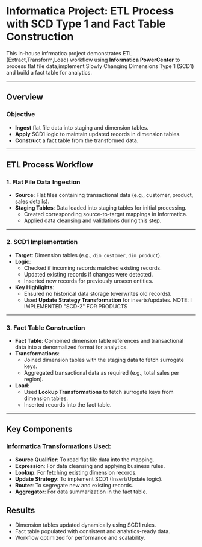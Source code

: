 # Informatica Project: ETL Process with SCD Type 1 and Fact Table Construction

This in-house infrmatica project demonstrates ETL (Extract,Transform,Load) workflow using **Informatica PowerCenter** to process flat file data,implement Slowly Changing Dimensions Type 1 (SCD1) and build a fact table for analytics.

---
## Overview

### Objective
- **Ingest** flat file data into staging and dimension tables.
- **Apply** SCD1 logic to maintain updated records in dimension tables.
- **Construct** a fact table from the transformed data.

---
## ETL Process Workflow

### 1. **Flat File Data Ingestion**
- **Source**: Flat files containing transactional data (e.g., customer, product, sales details).
- **Staging Tables**: Data loaded into staging tables for initial processing.
  - Created corresponding source-to-target mappings in Informatica.
  - Applied data cleansing and validations during this step.

---
### 2. **SCD1 Implementation**
- **Target**: Dimension tables (e.g., `dim_customer`, `dim_product`).
- **Logic**:
  - Checked if incoming records matched existing records.
  - Updated existing records if changes were detected.
  - Inserted new records for previously unseen entities.
- **Key Highlights**:
  - Ensured no historical data storage (overwrites old records).
  - Used **Update Strategy Transformation** for inserts/updates.
NOTE: I IMPLEMENTED "SCD-2" FOR PRODUCTS 
---
### 3. **Fact Table Construction**
- **Fact Table**: Combined dimension table references and transactional data into a denormalized format for analytics.
- **Transformations**:
  - Joined dimension tables with the staging data to fetch surrogate keys.
  - Aggregated transactional data as required (e.g., total sales per region).
- **Load**:
  - Used **Lookup Transformations** to fetch surrogate keys from dimension tables.
  - Inserted records into the fact table.
---
## Key Components

### Informatica Transformations Used:
- **Source Qualifier**: To read flat file data into the mapping.
- **Expression**: For data cleansing and applying business rules.
- **Lookup**: For fetching existing dimension records.
- **Update Strategy**: To implement SCD1 (Insert/Update logic).
- **Router**: To segregate new and existing records.
- **Aggregator**: For data summarization in the fact table.

## Results
- Dimension tables updated dynamically using SCD1 rules.
- Fact table populated with consistent and analytics-ready data.
- Workflow optimized for performance and scalability.


